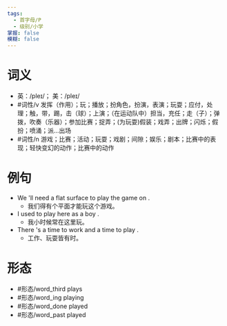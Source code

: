 ```yaml
---
tags:
  - 首字母/P
  - 级别/小学
掌握: false
模糊: false
---
```

# 词义
- 英：/pleɪ/； 美：/pleɪ/
- #词性/v  发挥（作用）；玩；播放；扮角色，扮演，表演；玩耍；应付，处理；触，带，踢，击（球）；上演；（在运动队中）担当，充任；走（子）；弹拨，吹奏（乐器）；参加比赛；捉弄；(为玩耍)假装；戏弄；出牌；闪烁；假扮；喷涌；派…出场
- #词性/n  游戏；比赛；活动；玩耍；戏剧；间隙；娱乐；剧本；比赛中的表现；轻快变幻的动作；比赛中的动作
# 例句
- We 'll need a flat surface to play the game on .
	- 我们得有个平面才能玩这个游戏。
- I used to play here as a boy .
	- 我小时候常在这里玩。
- There 's a time to work and a time to play .
	- 工作、玩耍皆有时。
# 形态
- #形态/word_third plays
- #形态/word_ing playing
- #形态/word_done played
- #形态/word_past played
